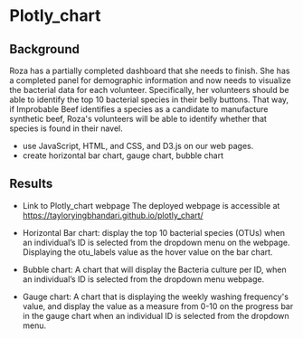 # Plotly_chart

## Background
Roza has a partially completed dashboard that she needs to finish. She has a completed panel for demographic information and now needs to visualize the bacterial data for each volunteer. Specifically, her volunteers should be able to identify the top 10 bacterial species in their belly buttons. That way, if Improbable Beef identifies a species as a candidate to manufacture synthetic beef, Roza's volunteers will be able to identify whether that species is found in their navel.
* use  JavaScript, HTML, and CSS, and D3.js on our web pages.
* create horizontal bar chart, gauge chart, bubble chart 


## Results

* Link to Plotly_chart  webpage
The deployed webpage is accessible at 
https://tayloryingbhandari.github.io/plotly_chart/

* Horizontal Bar chart:
display the top 10 bacterial species (OTUs) when an individual’s ID is selected from the dropdown menu on the webpage.
Displaying the otu_labels value as the hover value on the bar chart.
* Bubble chart:
 A chart that will display the Bacteria culture per ID, when an individual’s ID is selected from the dropdown menu webpage.
* Gauge chart:
A chart that is displaying  the weekly washing frequency's value, and display the value as a measure from 0-10 on the progress bar in the gauge chart when an individual ID is selected from the dropdown menu.

